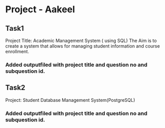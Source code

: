 # Project - Aakeel
## Task1
Project Title: Academic Management System ( using SQL)
The Aim is to create a system that allows for managing student information and course enrollment. 
### Added outputfiled with project title and question no and subquestion id.

## Task2
Project: Student Database Management System(PostgreSQL)
### Added outputfiled with project title and question no and subquestion id.

